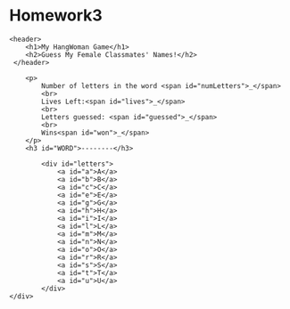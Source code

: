 # Homework3
<!DOCTYPE html>

<html>
  <head>
       <title>Hangman Game</title>
      <link rel="stylesheet" type="text/css" href="C:\Users\Lungisa\Desktop\Homework\hangmanhmwk3.css">
 </head> 

 <body>
	<div id="container">
	<div id="header">

	<header>
	 	<h1>My HangWoman Game</h1>
	 	<h2>Guess My Female Classmates' Names!</h2>
	 </header>

	 	<p> 
	 		Number of letters in the word <span id="numLetters">_</span> 
	 		<br>
	 		Lives Left:<span id="lives">_</span>
	 		<br>
	 		Letters guessed: <span id="guessed">_</span>
	 		<br>
	 		Wins<span id="won">_</span>
	 	</p>
	 	<h3 id="WORD">--------</h3>
	
			<div id="letters">
				<a id="a">A</a>
				<a id="b">B</a>
				<a id="c">C</a>
				<a id="e">E</a>
				<a id="g">G</a>
				<a id="h">H</a>
				<a id="i">I</a>
				<a id="l">L</a>
				<a id="m">M</a>
				<a id="n">N</a>
				<a id="o">O</a>
				<a id="r">R</a>
				<a id="s">S</a>
				<a id="t">T</a>
				<a id="u">U</a>
			</div>
	</div>
</main>
	
 </body> 

 <footer>
	<script src="hangmanhmwk3.js"></script>
 </footer>

 </html>
